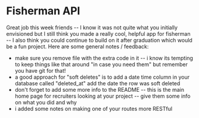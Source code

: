 # Fisherman API

Great job this week friends -- I know it was not quite what you initially envisioned but I still think you made a really cool, helpful app for fisherman -- I also think you could continue to build on it after graduation which would be a fun project. Here are some general notes / feedback:

- make sure you remove file with the extra code in it -- i know its tempting to keep things like that around "in case you need them" but remember you have git for that!
- a good approach for "soft deletes" is to add a date time column in your database called "deleted_at" add the date the row was soft deleted
- don't forget to add some more info to the README -- this is the main home page for recruiters looking at your project -- give them some info on what you did and why
- i added some notes on making one of your routes more RESTful
